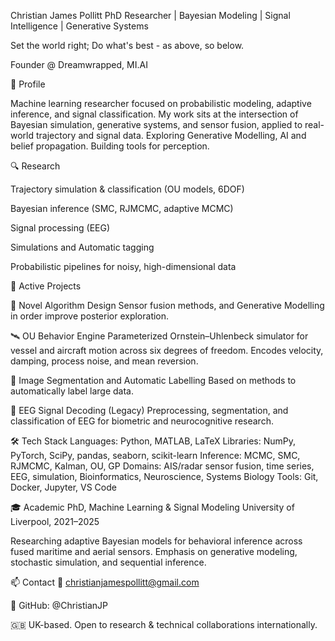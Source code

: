 Christian James Pollitt
PhD Researcher | Bayesian Modeling | Signal Intelligence | Generative Systems

Set the world right; Do what's best - as above, so below.

Founder @ Dreamwrapped, MI.AI

🧠 Profile

Machine learning researcher focused on probabilistic modeling, adaptive inference, and signal classification. My work sits at the intersection of Bayesian simulation, generative systems, and sensor fusion, applied to real-world trajectory and signal data. Exploring Generative Modelling, AI and belief propagation. Building tools for perception.


🔍 Research

Trajectory simulation & classification (OU models, 6DOF)

Bayesian inference (SMC, RJMCMC, adaptive MCMC)

Signal processing (EEG)

Simulations and Automatic tagging

Probabilistic pipelines for noisy, high-dimensional data

🔬 Active Projects

🧬 Novel Algorithm Design
Sensor fusion methods, and Generative Modelling in order improve posterior exploration.

🛰 OU Behavior Engine
Parameterized Ornstein–Uhlenbeck simulator for vessel and aircraft motion across six degrees of freedom. Encodes velocity, damping, process noise, and mean reversion.

🎯 Image Segmentation and Automatic Labelling
Based on methods to automatically label large data.

🧠 EEG Signal Decoding (Legacy)
Preprocessing, segmentation, and classification of EEG for biometric and neurocognitive research.

🛠 Tech Stack
Languages: Python, MATLAB, LaTeX
Libraries: NumPy, PyTorch, SciPy, pandas, seaborn, scikit-learn
Inference: MCMC, SMC, RJMCMC, Kalman, OU, GP
Domains: AIS/radar sensor fusion, time series, EEG, simulation, Bioinformatics, Neuroscience, Systems Biology
Tools: Git, Docker, Jupyter, VS Code

🎓 Academic
PhD, Machine Learning & Signal Modeling
University of Liverpool, 2021–2025

Researching adaptive Bayesian models for behavioral inference across fused maritime and aerial sensors.
Emphasis on generative modeling, stochastic simulation, and sequential inference.

📫 Contact
📧 christianjamespollitt@gmail.com

🧠 GitHub: @ChristianJP

🇬🇧 UK-based. Open to research & technical collaborations internationally.

